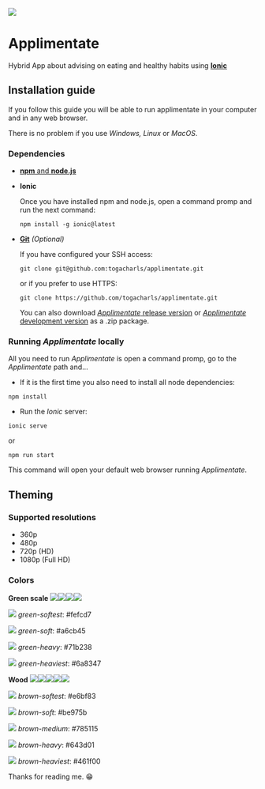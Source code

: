 ![](https://img.shields.io/badge/release-v1.1.0-71b238.svg)
# Applimentate
Hybrid App about advising on eating and healthy habits using [__Ionic__](https://ionicframework.com/)

## Installation guide
If you follow this guide you will be able to run applimentate in your computer and in any web browser. 

There is no problem if you use _Windows, Linux_ or _MacOS_. 
### Dependencies
* [__npm__ and __node.js__](https://nodejs.org/en/)
* __Ionic__

    Once you have installed npm and node.js, open a command promp and run the next command:
    ```
    npm install -g ionic@latest
    ```
* [__Git__](https://git-scm.com/downloads) _(Optional)_
        
    If you have configured your SSH access: 
     ```
     git clone git@github.com:togacharls/applimentate.git
     ```
     or if you prefer to use HTTPS:
     ```
     git clone https://github.com/togacharls/applimentate.git
     ```
     You can also download [_Applimentate_ release version](https://github.com/togacharls/applimentate/archive/master.zip)
     or [_Applimentate_ development version](https://github.com/togacharls/applimentate/archive/dev.zip) as a .zip package.
### Running _Applimentate_ locally
All you need to run _Applimentate_ is open a command promp, go to the _Applimentate_ path and...
* If it is the first time you also need to install all node dependencies:
```
npm install
```
* Run the _Ionic_ server:
```
ionic serve
```
or
```
npm run start
```
This command will open your default web browser running _Applimentate_.

## Theming
### Supported resolutions
- 360p
- 480p
- 720p (HD)
- 1080p (Full HD)

### Colors
__Green scale__
 ![](http://ximg.es/16x16/fefcd7&text=+)![](http://ximg.es/16x16/a6cb45&text=+)![](http://ximg.es/16x16/71b238&text=+)![](http://ximg.es/16x16/6a8347&text=+)

![](http://ximg.es/16x16/fefcd7&text=+) _green-softest_: #fefcd7

![](http://ximg.es/16x16/a6cb45&text=+) _green-soft_: #a6cb45

![](http://ximg.es/16x16/71b238&text=+) _green-heavy_: #71b238
  
![](http://ximg.es/16x16/6a8347&text=+) _green-heaviest_: #6a8347
   
__Wood__ ![](http://ximg.es/16x16/e6bf83&text=+)![](http://ximg.es/16x16/be975b&text=+)![](http://ximg.es/16x16/785115&text=+)![](http://ximg.es/16x16/643d01&text=+)![](http://ximg.es/16x16/461f00&text=+)

![](http://ximg.es/16x16/e6bf83&text=+) _brown-softest_: #e6bf83

![](http://ximg.es/16x16/be975b&text=+) _brown-soft_: #be975b

![](http://ximg.es/16x16/785115&text=+) _brown-medium_: #785115
 
![](http://ximg.es/16x16/643d01&text=+) _brown-heavy_: #643d01

![](http://ximg.es/16x16/461f00&text=+) _brown-heaviest_: #461f00


Thanks for reading me. :grin:


